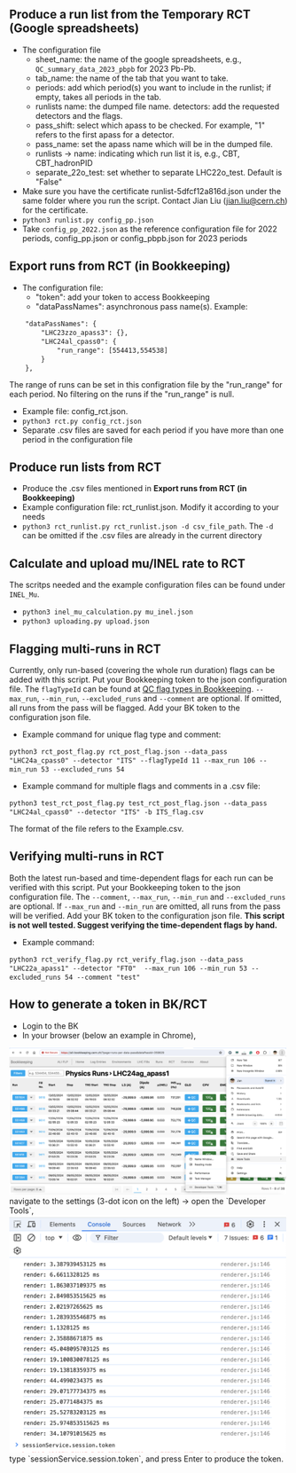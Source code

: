## Produce a run list from the Temporary RCT (Google spreadsheets)
- The configuration file
  - sheet_name: the name of the google spreadsheets, e.g., `QC_summary_data_2023_pbpb` for 2023 Pb-Pb.
  - tab_name: the name of the tab that you want to take.
  - periods: add which period(s) you want to include in the runlist; if empty, takes all periods in the tab.
  - runlists name: the dumped file name. detectors: add the requested detectors and the flags.
  - pass_shift: select which apass to be checked. For example, "1" refers to the first apass for a detector.
  - pass_name: set the apass name which will be in the dumped file.
  - runlists -> name: indicating which run list it is, e.g., CBT, CBT_hadronPID
  - separate_22o_test: set whether to separate LHC22o_test. Default is "False"
- Make sure you have the certificate runlist-5dfcf12a816d.json under the same folder where you run the script. Contact Jian Liu (jian.liu@cern.ch) for the certificate.
- `python3 runlist.py config_pp.json`
- Take `config_pp_2022.json` as the reference configuration file for 2022 periods, config_pp.json or config_pbpb.json for 2023 periods

## Export runs from RCT (in Bookkeeping)
- The configuration file:
  - "token": add your token to access Bookkeeping
  - "dataPassNames": asynchronous pass name(s). Example:
```
    "dataPassNames": {
        "LHC23zzo_apass3": {},
        "LHC24al_cpass0": {
            "run_range": [554413,554538]
        }
    },
```
The range of runs can be set in this configration file by the "run_range" for each period. No filtering on the runs if the "run_range" is null.
- Example file: config_rct.json.  
- `python3 rct.py config_rct.json`
- Separate .csv files are saved for each period if you have more than one period in the configuration file
## Produce run lists from RCT
- Produce the .csv files mentioned in **Export runs from RCT (in Bookkeeping)** 
- Example configuration file: rct_runlist.json. Modify it according to your needs
- `python3 rct_runlist.py rct_runlist.json -d csv_file_path`. The `-d` can be omitted if the .csv files are already in the current directory 
## Calculate and upload mu/INEL rate to RCT
The scritps needed and the example configuration files can be found under `INEL_Mu`. 
- `python3 inel_mu_calculation.py mu_inel.json` 
- `python3 uploading.py upload.json`
## Flagging multi-runs in RCT
Currently, only run-based (covering the whole run duration) flags can be added with this script. Put your Bookkeeping token to the json configuration file. The `flagTypeId` can be found at [QC flag types in Bookkeeping](https://ali-bookkeeping.cern.ch/?page=qc-flag-types-overview). `--max_run`, `--min_run`, `--excluded_runs` and `--comment` are optional. If omitted, all runs from the pass will be flagged. Add your BK token to the configuration json file.
- Example command for unique flag type and comment: 
```
python3 rct_post_flag.py rct_post_flag.json --data_pass "LHC24a_cpass0" --detector "ITS" --flagTypeId 11 --max_run 106 --min_run 53 --excluded_runs 54
```
- Example command for multiple flags and comments in a .csv file: 
```
python3 test_rct_post_flag.py test_rct_post_flag.json --data_pass "LHC24al_cpass0" --detector "ITS" -b ITS_flag.csv
```
The format of the file refers to the Example.csv.
## Verifying multi-runs in RCT
Both the latest run-based and time-dependent flags for each run can be verified with this script. Put your Bookkeeping token to the json configuration file. The `--comment`, `--max_run`, `--min_run` and `--excluded_runs` are optional. If `--max_run` and `--min_run` are omitted, all runs from the pass will be verified. Add your BK token to the configuration json file. **This script is not well tested. Suggest verifying the time-dependent flags by hand.** 
- Example command:
```
python3 rct_verify_flag.py rct_verify_flag.json --data_pass "LHC22a_apass1" --detector "FT0"  --max_run 106 --min_run 53 --excluded_runs 54 --comment "test"
```
## How to generate a token in BK/RCT
- Login to the BK
- In your browser (below an example in Chrome), 
<img src="images/Browser.png" alt="Browser" width="500"/>
navigate to the settings (3-dot icon on the left) -> open the `Developer Tools`,
<img src="images/dev_tool.png" alt="dev" width="500"/>
type `sessionService.session.token`, and press Enter to produce the token. 
